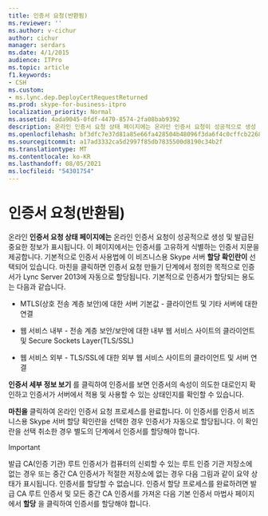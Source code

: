 ```yaml
---
title: 인증서 요청(반환됨)
ms.reviewer: ''
ms.author: v-cichur
author: cichur
manager: serdars
ms.date: 4/1/2015
audience: ITPro
ms.topic: article
f1.keywords:
- CSH
ms.custom:
- ms.lync.dep.DeployCertRequestReturned
ms.prod: skype-for-business-itpro
localization_priority: Normal
ms.assetid: 4ada9045-0fdf-4470-8574-2fa08bab9392
description: 온라인 인증서 요청 상태 페이지에는 온라인 인증서 요청이 성공적으로 생성 및 발급된 중요한 정보가 표시됩니다. 이 페이지에서는 인증서를 고유하게 식별하는 인증서 지문을 제공합니다. 기본적으로 인증서 사용법에 이 비즈니스용 Skype 서버 할당 확인란이 선택되어 있습니다. 마친을 클릭하면 인증서 요청 생성 단계에서 정의한 목적으로 인증서가 Lync Server 2013에 자동으로 할당됩니다. 기본적으로 인증서가 할당되는 용도는 다음과 같습니다.
ms.openlocfilehash: bf3dfc7e37d81a85e66fa428504b48096f3da6f4c0cffcb22685f19d0146a7d7
ms.sourcegitcommit: a17ad3332ca5d2997f85db7835500d8190c34b2f
ms.translationtype: MT
ms.contentlocale: ko-KR
ms.lasthandoff: 08/05/2021
ms.locfileid: "54301754"
---
```

# <a name="certificate-request-returned"></a>인증서 요청(반환됨)
 
온라인 **인증서 요청 상태 페이지에는** 온라인 인증서 요청이 성공적으로 생성 및 발급된 중요한 정보가 표시됩니다. 이 페이지에서는 인증서를 고유하게 식별하는 인증서 지문을 제공합니다. 기본적으로 인증서 사용법에 이 비즈니스용 Skype 서버 **할당 확인란이** 선택되어 있습니다. 마친을 클릭하면 인증서 요청 만들기 단계에서 정의한 목적으로 인증서가 Lync Server 2013에 자동으로 할당됩니다. 기본적으로 인증서가 할당되는 용도는 다음과 같습니다.
  
- MTLS(상호 전송 계층 보안)에 대한 서버 기본값 - 클라이언트 및 기타 서버에 대한 연결
    
- 웹 서비스 내부 - 전송 계층 보안/보안에 대한 내부 웹 서비스 사이트의 클라이언트 및 Secure Sockets Layer(TLS/SSL)
    
- 웹 서비스 외부 - TLS/SSL에 대한 외부 웹 서비스 사이트의 클라이언트 및 서버 연결
    
**인증서 세부 정보 보기** 를 클릭하여 인증서를 보면 인증서의 속성이 의도한 대로인지 확인하고 인증서가 서버에서 적용 및 사용할 수 있는 상태인지를 확인할 수 있습니다.
  
**마친을** 클릭하여 온라인 인증서 요청 프로세스를 완료합니다. 이 인증서를 인증서 비즈니스용 Skype 서버 할당 확인란을 선택한 경우 인증서가 자동으로 할당됩니다. 이 확인란을 선택 취소한 경우 별도의 단계에서 인증서를 할당해야 합니다. 
  
> [!IMPORTANT]
> 발급 CA(인증 기관) 루트 인증서가 컴퓨터의 신뢰할 수 있는 루트 인증 기관 저장소에 없는 경우 또는 중간 CA 인증서가 적절한 저장소에 없는 경우 다음 그림과 같이 요약 상태가 표시됩니다. 인증서를 할당할 수 없습니다. 인증서 할당 프로세스를 완료하려면 발급 CA 루트 인증서 및 모든 중간 CA 인증서를 가져온 다음 기본 인증서 마법사 페이지에서 **할당** 을 클릭하여 인증서를 할당해야 합니다.
  

